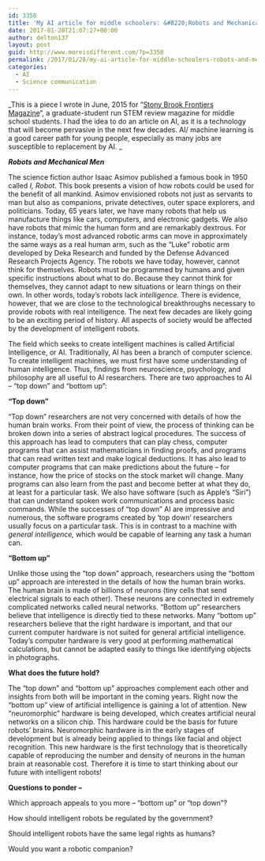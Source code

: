 ```yaml
---
id: 3358
title: 'My AI article for middle schoolers: &#8220;Robots and Mechanical Men&#8221;'
date: 2017-01-28T21:07:27+00:00
author: delton137
layout: post
guid: http://www.moreisdifferent.com/?p=3358
permalink: /2017/01/28/my-ai-article-for-middle-schoolers-robots-and-mechanical-men/
categories:
  - AI
  - Science communication
---
```

_This is a piece I wrote in June, 2015 for &#8220;[Stony Brook Frontiers Magazine](http://sbufrontiers.com)&#8220;, a graduate-student run STEM review magazine for middle school students. I had the idea to do an article on AI, as it is a technology that will become pervasive in the next few decades. AI/ machine learning is a good career path for young people, especially as many jobs are susceptible to replacement by AI. _

<!--more-->

_**Robots and Mechanical Men**_

<span style="font-weight: 400;">The science fiction author Isaac Asimov published a famous book in 1950 called </span>_<span style="font-weight: 400;">I, Robot. </span>_<span style="font-weight: 400;">This book presents a vision of how robots could be used for the benefit of all mankind. Asimov envisioned robots not just as servants to man but also as companions, private detectives, outer space explorers, and politicians. Today, 65 years later, we have many robots that help us manufacture things like cars, computers, and electronic gadgets. We also have robots that mimic the human form and are remarkably dextrous. For instance, today’s most advanced robotic arms can move in approximately the same ways as a real human arm, such as the “Luke” robotic arm developed by Deka Research and funded by the Defense Advanced Research Projects Agency. The robots we have today, however, cannot think for themselves. Robots must be programmed by humans and given specific instructions about what to do. Because they cannot think for themselves, they cannot adapt to new situations or learn things on their own. In other words, today’s robots lack </span>_<span style="font-weight: 400;">intelligence.</span>_ <span style="font-weight: 400;">There is evidence, however, that we are close to the technological breakthroughs necessary to provide robots with real intelligence. The next few decades are likely going to be an exciting period of history. All aspects of society would be affected by the development of intelligent robots.</span>

<span style="font-weight: 400;">The field which seeks to create intelligent machines is called Artificial Intelligence, or AI. Traditionally, AI has been a branch of computer science. To create intelligent machines, we must first have some understanding of human intelligence. Thus, findings from neuroscience, psychology, and philosophy are all useful to AI researchers. There are two approaches to AI &#8211; “top down” and “bottom up”:</span>

**“Top down”**

<span style="font-weight: 400;">“Top down” researchers are not very concerned with details of how the human brain works. From their point of view, the process of thinking can be broken down into a series of abstract logical procedures. The success of this approach has lead to computers that can play chess, computer programs that can assist mathematicians in finding proofs, and programs that can read written text and make logical deductions. It has also lead to computer programs that can make predictions about the future &#8211; for instance, how the price of stocks on the stock market will change. Many programs can also learn from the past and become better at what they do, at least for a particular task. We also have software (such as Apple’s “Siri”) that can understand spoken work communications and process basic commands. While the successes of “top down” AI are impressive and numerous, the software programs created by ‘top down’ researchers usually focus on a particular task. This is in contrast to a machine with </span>_<span style="font-weight: 400;">general intelligence, </span>_<span style="font-weight: 400;">which would be capable of learning any task a human can.</span>

**“Bottom up”**

<span style="font-weight: 400;">Unlike those using the “top down” approach, researchers using the “bottom up” approach are interested in the details of how the human brain works. The human brain is made of billions of neurons (tiny cells that send electrical signals to each other). These neurons are connected in extremely complicated networks called neural networks. “Bottom up” researchers believe that intelligence is directly tied to these networks. Many “bottom up” researchers believe that the right hardware is important, and that our current computer hardware is not suited for general artificial intelligence. Today’s computer hardware is very good at performing mathematical calculations, but cannot be adapted easily to things like identifying objects in photographs.</span>

**What does the future hold?**

<span style="font-weight: 400;">The “top down” and “bottom up” approaches complement each other and insights from both will be important in the coming years. Right now the “bottom up” view of artificial intelligence is gaining a lot of attention. New “neuromorphic” hardware is being developed, which creates artificial neural networks on a silicon chip. This hardware could be the basis for future robots’ brains. Neuromorphic hardware is in the early stages of development but is already being applied to things like facial and object recognition. This new hardware is the first technology that is theoretically capable of reproducing the number and density of neurons in the human brain at reasonable cost. Therefore it is time to start thinking about our future with intelligent robots!</span>

**Questions to ponder &#8211;**

<span style="font-weight: 400;">Which approach appeals to you more &#8211; “bottom up” or “top down”?</span>

<span style="font-weight: 400;">How should intelligent robots be regulated by the government?</span>

<span style="font-weight: 400;">Should intelligent robots have the same legal rights as humans?</span>

<span style="font-weight: 400;">Would you want a robotic companion?</span>
